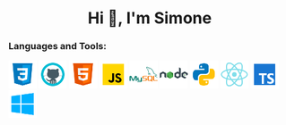 <h1 align="center">Hi 👋, I'm Simone</h1>

<h3 align="left">Languages and Tools:</h3>

<div>
<img src="./Icone_Profilo/css.svg" alt="CSS" width="50" height="50">
<img src="./Icone_Profilo/github-logo.svg" alt="CSS" width="50" height="50">
<img src="./Icone_Profilo/html.svg" alt="CSS" width="50" height="50">
<img src="./Icone_Profilo/js.svg" alt="CSS" width="50" height="50">
<img src="./Icone_Profilo/mysql.svg" alt="CSS" width="50" height="50">
<img src="./Icone_Profilo/nodejs.svg" alt="CSS" width="50" height="50">
<img src="./Icone_Profilo/python.svg" alt="CSS" width="50" height="50">
<img src="./Icone_Profilo/react-native.svg" alt="CSS" width="50" height="50">
<img src="./Icone_Profilo/typescript.svg" alt="CSS" width="50" height="50">
<img src="./Icone_Profilo/windows.svg" alt="CSS" width="50" height="50">
</div>

